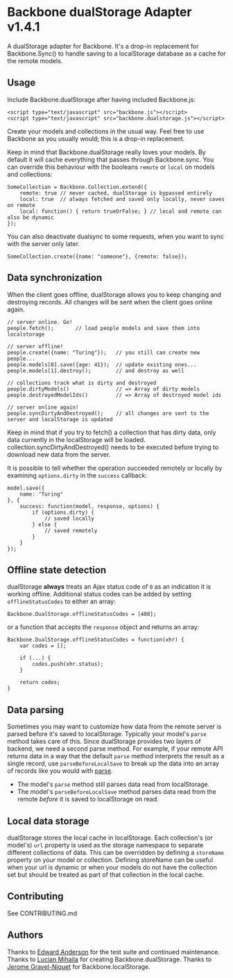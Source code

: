 Backbone dualStorage Adapter v1.4.1
===================================

A dualStorage adapter for Backbone. It's a drop-in replacement for Backbone.Sync() to handle saving to a localStorage database as a cache for the remote models.

Usage
-----

Include Backbone.dualStorage after having included Backbone.js:

    <script type="text/javascript" src="backbone.js"></script>
    <script type="text/javascript" src="backbone.dualstorage.js"></script>

Create your models and collections in the usual way.
Feel free to use Backbone as you usually would; this is a drop-in replacement.

Keep in mind that Backbone.dualStorage really loves your models. By default it will cache everything that passes through Backbone.sync. You can override this behaviour with the booleans ```remote``` or ```local``` on models and collections:

    SomeCollection = Backbone.Collection.extend({
        remote: true // never cached, dualStorage is bypassed entirely
        local: true  // always fetched and saved only locally, never saves on remote
        local: function() { return trueOrFalse; } // local and remote can also be dynamic
    });

You can also deactivate dualsync to some requests, when you want to sync with the server only later.

    SomeCollection.create({name: "someone"}, {remote: false});

Data synchronization
--------------------

When the client goes offline, dualStorage allows you to keep changing and destroying records. All changes will be sent when the client goes online again.

    // server online. Go!
    people.fetch();       // load people models and save them into localstorage

    // server offline!
    people.create({name: "Turing"});   // you still can create new people...
    people.models[0].save({age: 41});  // update existing ones...
    people.models[1].destroy();        // and destroy as well

    // collections track what is dirty and destroyed
    people.dirtyModels()               // => Array of dirty models
    people.destroyedModelIds()         // => Array of destroyed model ids

    // server online again!
    people.syncDirtyAndDestroyed();    // all changes are sent to the server and localStorage is updated

Keep in mind that if you try to fetch() a collection that has dirty data, only data currently in the localStorage will be loaded. collection.syncDirtyAndDestroyed() needs to be executed before trying to download new data from the server.

It is possible to tell whether the operation succeeded remotely or locally by examining `options.dirty` in the `success` callback:

	model.save({
		name: "Turing"
	}, {
		success: function(model, response, options) {
			if (options.dirty) {
				// saved locally
			} else {
				// saved remotely
			}
		}
	});

Offline state detection
-----------------------
dualStorage **always** treats an Ajax status code of `0` as an indication it is working offline. Additional status codes can be added by setting `offlineStatusCodes` to either an array:

    Backbone.DualStorage.offlineStatusCodes = [408];

or a function that accepts the `response` object and returns an array:

    Backbone.DualStorage.offlineStatusCodes = function(xhr) {
        var codes = [];

        if (...) {
            codes.push(xhr.status);
        }

        return codes;
    }


Data parsing
------------

Sometimes you may want to customize how data from the remote server is parsed before it's saved to localStorage.
Typically your model's `parse` method takes care of this.
Since dualStorage provides two layers of backend, we need a second parse method.
For example, if your remote API returns data in a way that the default `parse` method interprets the result as a single record,
use `parseBeforeLocalSave` to break up the data into an array of records like you would with [parse](http://backbonejs.org/#Model-parse).

* The model's `parse` method still parses data read from localStorage.
* The model's `parseBeforeLocalSave` method parses data read from the remote _before_ it is saved to localStorage on read.

Local data storage
------------------

dualStorage stores the local cache in localStorage.
Each collection's (or model's) `url` property is used as the storage namespace to separate different collections of data.
This can be overridden by defining a `storeName` property on your model or collection.
Defining storeName can be useful when your url is dynamic or when your models do not have the collection set but should be treated as part of that collection in the local cache.

Contributing
------------

See CONTRIBUTING.md

Authors
-------

Thanks to [Edward Anderson](https://github.com/nilbus) for the test suite and continued maintenance.
Thanks to [Lucian Mihaila](https://github.com/lucian1900) for creating Backbone.dualStorage.
Thanks to [Jerome Gravel-Niquet](https://github.com/jeromegn) for Backbone.localStorage.
